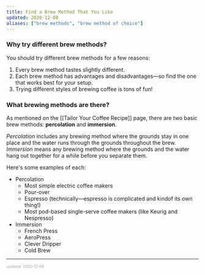```yaml
---
title: Find a Brew Method That You Like
updated: 2020-12-08
aliases: ["brew methods", "brew method of choice"]
---
```


### Why try different brew methods?

You should try different brew methods for a few reasons:

1. Every brew method tastes slightly different.
2. Each brew method has advantages and disadvantages&mdash;so find the one that works best for your setup.
3. Trying different styles of brewing coffee is tons of fun!

### What brewing methods are there?

As mentioned on the [[Tailor Your Coffee Recipe]] page, there are two basic brew methods: **percolation** and **immersion**.

_Percolation_ includes any brewing method where the grounds stay in one place and the water runs through the grounds throughout the brew. _Immersion_ means any brewing method where the grounds and the water hang out together for a while before you separate them.

Here's some examples of each:

- Percolation
  - Most simple electric coffee makers
  - Pour-over
  - Espresso (technically&mdash;espresso is complicated and kindof its own thing!)
  - Most pod-based single-serve coffee makers (like Keurig and Nespresso)
- Immersion
  - French Press
  - AeroPress
  - Clever Dripper
  - Cold Brew

---

<sup><sub><font color="#a6a6a6">updated: 2020-12-08</font></sub></sup>
